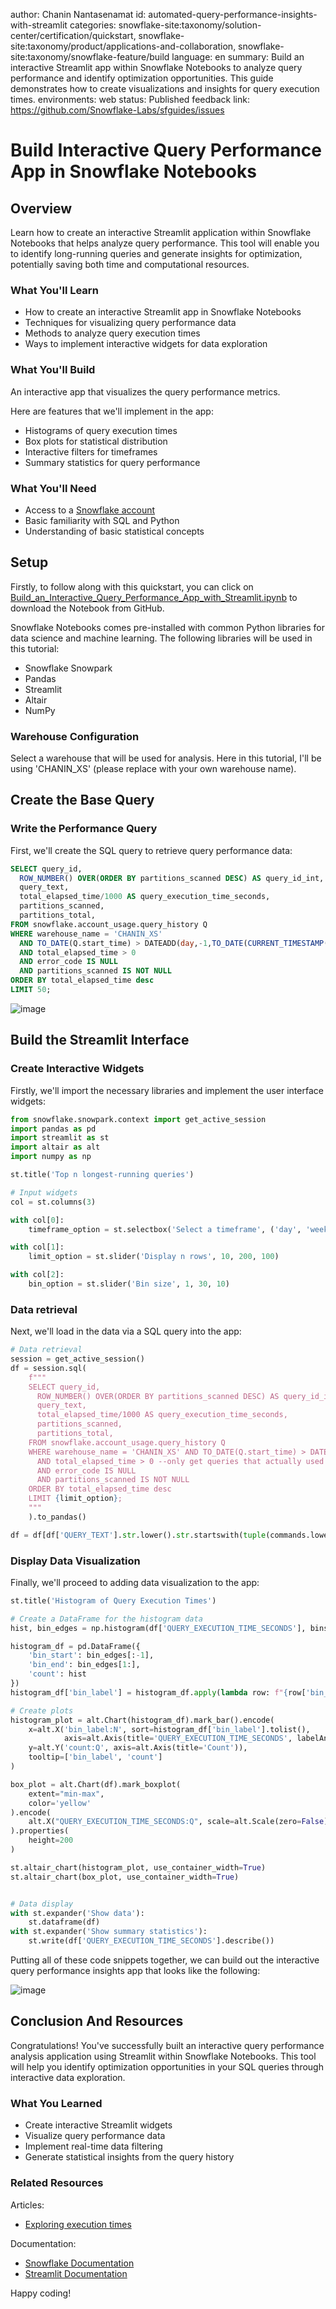 author: Chanin Nantasenamat
id: automated-query-performance-insights-with-streamlit
categories: snowflake-site:taxonomy/solution-center/certification/quickstart, snowflake-site:taxonomy/product/applications-and-collaboration, snowflake-site:taxonomy/snowflake-feature/build
language: en
summary: Build an interactive Streamlit app within Snowflake Notebooks to analyze query performance and identify optimization opportunities. This guide demonstrates how to create visualizations and insights for query execution times.
environments: web
status: Published
feedback link: https://github.com/Snowflake-Labs/sfguides/issues

# Build Interactive Query Performance App in Snowflake Notebooks

<!-- ------------------------ -->
## Overview

Learn how to create an interactive Streamlit application within Snowflake Notebooks that helps analyze query performance. This tool will enable you to identify long-running queries and generate insights for optimization, potentially saving both time and computational resources.

### What You'll Learn
- How to create an interactive Streamlit app in Snowflake Notebooks
- Techniques for visualizing query performance data
- Methods to analyze query execution times
- Ways to implement interactive widgets for data exploration

### What You'll Build
An interactive app that visualizes the query performance metrics.

Here are features that we'll implement in the app:
- Histograms of query execution times
- Box plots for statistical distribution
- Interactive filters for timeframes
- Summary statistics for query performance

### What You'll Need
- Access to a [Snowflake account](https://signup.snowflake.com/)
- Basic familiarity with SQL and Python
- Understanding of basic statistical concepts

<!-- ------------------------ -->
## Setup

Firstly, to follow along with this quickstart, you can click on [Build_an_Interactive_Query_Performance_App_with_Streamlit.ipynb](https://github.com/Snowflake-Labs/snowflake-demo-notebooks/blob/main/Query_Performance_Insights_using_Streamlit/Build_an_Interactive_Query_Performance_App_with_Streamlit.ipynb) to download the Notebook from GitHub.

Snowflake Notebooks comes pre-installed with common Python libraries for data science and machine learning. The following libraries will be used in this tutorial:
- Snowflake Snowpark
- Pandas
- Streamlit
- Altair
- NumPy

### Warehouse Configuration
Select a warehouse that will be used for analysis. Here in this tutorial, I'll be using 'CHANIN_XS' (please replace with your own warehouse name).

<!-- ------------------------ -->
## Create the Base Query

### Write the Performance Query
First, we'll create the SQL query to retrieve query performance data:

```sql
SELECT query_id,
  ROW_NUMBER() OVER(ORDER BY partitions_scanned DESC) AS query_id_int,
  query_text,
  total_elapsed_time/1000 AS query_execution_time_seconds,
  partitions_scanned,
  partitions_total,
FROM snowflake.account_usage.query_history Q
WHERE warehouse_name = 'CHANIN_XS' 
  AND TO_DATE(Q.start_time) > DATEADD(day,-1,TO_DATE(CURRENT_TIMESTAMP()))
  AND total_elapsed_time > 0
  AND error_code IS NULL
  AND partitions_scanned IS NOT NULL
ORDER BY total_elapsed_time desc
LIMIT 50;
```

![image](assets/img01.png)


<!-- ------------------------ -->
## Build the Streamlit Interface

### Create Interactive Widgets
Firstly, we'll import the necessary libraries and implement the user interface widgets:

```python
from snowflake.snowpark.context import get_active_session
import pandas as pd
import streamlit as st
import altair as alt
import numpy as np

st.title('Top n longest-running queries')

# Input widgets
col = st.columns(3)

with col[0]:
    timeframe_option = st.selectbox('Select a timeframe', ('day', 'week', 'month'))

with col[1]:
    limit_option = st.slider('Display n rows', 10, 200, 100)

with col[2]:
    bin_option = st.slider('Bin size', 1, 30, 10)
```

### Data retrieval
Next, we'll load in the data via a SQL query into the app:
```python
# Data retrieval
session = get_active_session()
df = session.sql(
    f"""
    SELECT query_id,
      ROW_NUMBER() OVER(ORDER BY partitions_scanned DESC) AS query_id_int,
      query_text,
      total_elapsed_time/1000 AS query_execution_time_seconds,
      partitions_scanned,
      partitions_total,
    FROM snowflake.account_usage.query_history Q
    WHERE warehouse_name = 'CHANIN_XS' AND TO_DATE(Q.start_time) > DATEADD({timeframe_option},-1,TO_DATE(CURRENT_TIMESTAMP()))
      AND total_elapsed_time > 0 --only get queries that actually used compute
      AND error_code IS NULL
      AND partitions_scanned IS NOT NULL
    ORDER BY total_elapsed_time desc
    LIMIT {limit_option};
    """
    ).to_pandas()

df = df[df['QUERY_TEXT'].str.lower().str.startswith(tuple(commands.lower() for commands in sql_command_option))]
```

### Display Data Visualization
Finally, we'll proceed to adding data visualization to the app:

```python
st.title('Histogram of Query Execution Times')

# Create a DataFrame for the histogram data
hist, bin_edges = np.histogram(df['QUERY_EXECUTION_TIME_SECONDS'], bins=bin_option)

histogram_df = pd.DataFrame({
    'bin_start': bin_edges[:-1],
    'bin_end': bin_edges[1:],
    'count': hist
})
histogram_df['bin_label'] = histogram_df.apply(lambda row: f"{row['bin_start']:.2f} - {row['bin_end']:.2f}", axis=1)

# Create plots
histogram_plot = alt.Chart(histogram_df).mark_bar().encode(
    x=alt.X('bin_label:N', sort=histogram_df['bin_label'].tolist(),
            axis=alt.Axis(title='QUERY_EXECUTION_TIME_SECONDS', labelAngle=90)),
    y=alt.Y('count:Q', axis=alt.Axis(title='Count')),
    tooltip=['bin_label', 'count']
)

box_plot = alt.Chart(df).mark_boxplot(
    extent="min-max",
    color='yellow'
).encode(
    alt.X("QUERY_EXECUTION_TIME_SECONDS:Q", scale=alt.Scale(zero=False))
).properties(
    height=200
)

st.altair_chart(histogram_plot, use_container_width=True)
st.altair_chart(box_plot, use_container_width=True)


# Data display
with st.expander('Show data'):
    st.dataframe(df)
with st.expander('Show summary statistics'):
    st.write(df['QUERY_EXECUTION_TIME_SECONDS'].describe())
```

Putting all of these code snippets together, we can build out the interactive query performance insights app that looks like the following:

![image](assets/img02.gif)

<!-- ------------------------ -->
## Conclusion And Resources

Congratulations! You've successfully built an interactive query performance analysis application using Streamlit within Snowflake Notebooks. This tool will help you identify optimization opportunities in your SQL queries through interactive data exploration.

### What You Learned
- Create interactive Streamlit widgets
- Visualize query performance data
- Implement real-time data filtering
- Generate statistical insights from the query history

### Related Resources

Articles:
- [Exploring execution times](https://docs.snowflake.com/en/user-guide/performance-query-exploring)

Documentation:
- [Snowflake Documentation](https://docs.snowflake.com/)
- [Streamlit Documentation](https://docs.streamlit.io/)

Happy coding!

